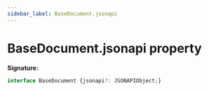 ```yaml
---
sidebar_label: BaseDocument.jsonapi
---
```

# BaseDocument.jsonapi property

**Signature:**

```typescript
interface BaseDocument {jsonapi?: JSONAPIObject;}
```
